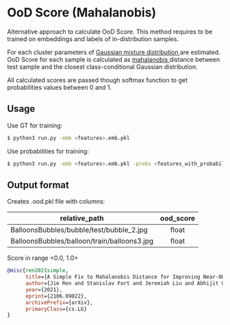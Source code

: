 # OoD Score (Mahalanobis)

Alternative approach to calculate OoD Score.
This method requires to be trained on embeddings and labels of in-distribution samples.

For each cluster parameters of <a href="https://scikit-learn.org/stable/modules/generated/sklearn.mixture.GaussianMixture.html"> Gaussian mixture distribution </a> are estimated.
OoD Score for each sample is calculated as 
<a href="https://docs.scipy.org/doc/scipy/reference/generated/scipy.spatial.distance.mahalanobis.html#scipy.spatial.distance.mahalanobis"> mahalanobis </a> distance
between test sample and the closest class-conditional Gaussian distribution.

All calculated scores are passed though softmax function to get probabilities values between 0 and 1.


## Usage

Use GT for training:

```bash
$ python3 run.py -emb <features>.emb.pkl
```

Use probabilities for training:

```bash
$ python3 run.py -emb <features>.emb.pkl -probs <features_with_probabilities>.emb.pkl
```

## Output format

Creates .ood.pkl file with columns: 

| relative_path                               | ood_score |
|---------------------------------------------|:---------:|
| BalloonsBubbles/bubble/test/bubble_2.jpg    |   float   |
| BalloonsBubbles/balloon/train/balloons3.jpg |   float   |

Score in range <0.0, 1.0>

```bibtex
@misc{ren2021simple,
      title={A Simple Fix to Mahalanobis Distance for Improving Near-OOD Detection}, 
      author={Jie Ren and Stanislav Fort and Jeremiah Liu and Abhijit Guha Roy and Shreyas Padhy and Balaji Lakshminarayanan},
      year={2021},
      eprint={2106.09022},
      archivePrefix={arXiv},
      primaryClass={cs.LG}
}
```